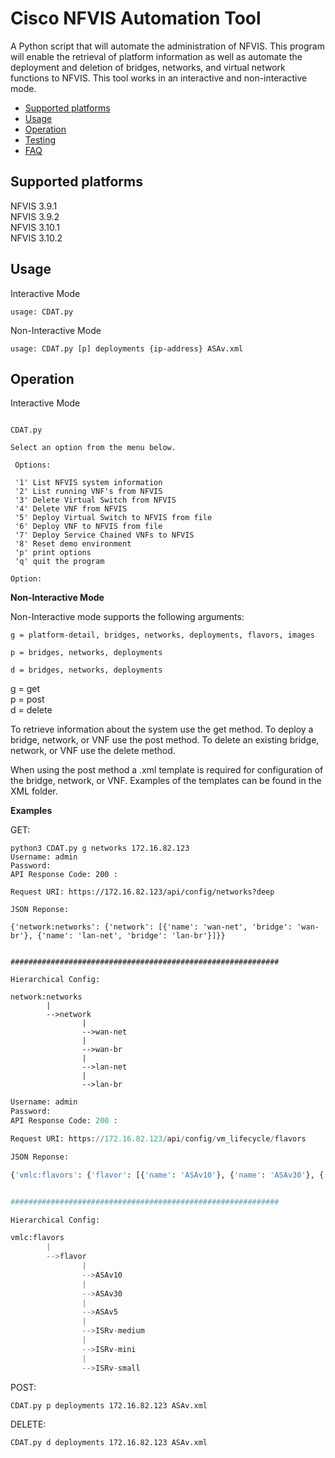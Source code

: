 # Cisco NFVIS Automation Tool
A Python script that will automate the administration of NFVIS. 
This program will enable the retrieval of platform information 
as well as automate the deployment and deletion of bridges, networks,
and virtual network functions to NFVIS. This tool works in an interactive
and non-interactive mode.

  * [Supported platforms](#supported-platforms)
  * [Usage](#usage)
  * [Operation](#operation)
  * [Testing](#testing)
  * [FAQ](#faq)

## Supported platforms
NFVIS 3.9.1\
NFVIS 3.9.2\
NFVIS 3.10.1\
NFVIS 3.10.2

## Usage

Interactive Mode

```
usage: CDAT.py
```

Non-Interactive Mode

```
usage: CDAT.py [p] deployments {ip-address} ASAv.xml
```

## Operation

Interactive Mode

```

CDAT.py

Select an option from the menu below. 

 Options: 

 '1' List NFVIS system information
 '2' List running VNF's from NFVIS
 '3' Delete Virtual Switch from NFVIS
 '4' Delete VNF from NFVIS
 '5' Deploy Virtual Switch to NFVIS from file
 '6' Deploy VNF to NFVIS from file
 '7' Deploy Service Chained VNFs to NFVIS
 '8' Reset demo environment
 'p' print options
 'q' quit the program

Option: 
```


**Non-Interactive Mode**

Non-Interactive mode supports the following arguments:
```
g = platform-detail, bridges, networks, deployments, flavors, images

p = bridges, networks, deployments
	
d = bridges, networks, deployments
```
g = get\
p = post\
d = delete

To retrieve information about the system use the get method. 
To deploy a bridge, network, or VNF use the post method. 
To delete an existing bridge, network, or VNF use the delete method.

When using the post method a .xml template is required for configuration
of the bridge, network, or VNF. Examples of the templates can be found
in the XML folder.

**Examples**

GET:
```
python3 CDAT.py g networks 172.16.82.123
Username: admin
Password: 
API Response Code: 200 :

Request URI: https://172.16.82.123/api/config/networks?deep

JSON Reponse:

{'network:networks': {'network': [{'name': 'wan-net', 'bridge': 'wan-br'}, {'name': 'lan-net', 'bridge': 'lan-br'}]}}


############################################################

Hierarchical Config:

network:networks
        |
        -->network
                |
                -->wan-net
                |
                -->wan-br
                |
                -->lan-net
                |
                -->lan-br

```

```CDAT.py g flavors 172.16.82.123
Username: admin
Password: 
API Response Code: 200 :

Request URI: https://172.16.82.123/api/config/vm_lifecycle/flavors

JSON Reponse:

{'vmlc:flavors': {'flavor': [{'name': 'ASAv10'}, {'name': 'ASAv30'}, {'name': 'ASAv5'}, {'name': 'ISRv-medium'}, {'name': 'ISRv-mini'}, {'name': 'ISRv-small'}]}}


############################################################

Hierarchical Config:

vmlc:flavors
        |
        -->flavor
                |
                -->ASAv10
                |
                -->ASAv30
                |
                -->ASAv5
                |
                -->ISRv-medium
                |
                -->ISRv-mini
                |
                -->ISRv-small
```
POST:
```
CDAT.py p deployments 172.16.82.123 ASAv.xml
```
DELETE:
```
CDAT.py d deployments 172.16.82.123 ASAv.xml
```
